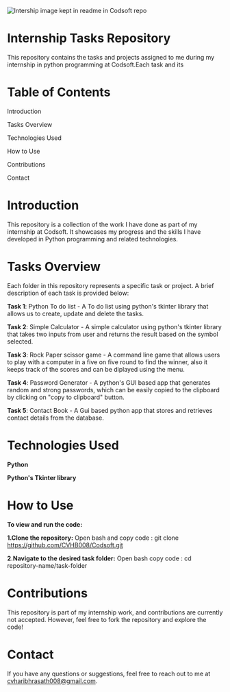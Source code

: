 ![Intership image kept in readme in Codsoft repo](https://github.com/user-attachments/assets/ac57b367-e1ec-4bb9-b8a8-007d9befa9c2)
# Internship Tasks Repository

This repository contains the tasks and projects assigned to me during my internship in python programming at Codsoft.Each task and its 

# Table of Contents
Introduction

Tasks Overview

Technologies Used

How to Use

Contributions

Contact

# Introduction
This repository is a collection of the work I have done as part of my internship at Codsoft. It showcases my progress and the skills I have developed in Python programming and related technologies.

# Tasks Overview
Each folder in this repository represents a specific task or project. A brief description of each task is provided below:

**Task 1**: Python To do list - A To do list using python's tkinter library that allows us to create, update and delete the tasks.

**Task 2**: Simple Calculator - A simple calculator using python's tkinter library that takes two inputs from user and returns the result based on the symbol selected.

**Task 3**: Rock Paper scissor game - A command line game that allows users to play with a computer in a five on five round to find the winner, also it keeps track of the scores and can be diplayed using the menu.

**Task 4**: Password Generator - A python's GUI based app that generates random and strong passwords, which can be easily copied to the clipboard by clicking on "copy to clipboard" button.

**Task 5**: Contact Book - A Gui based python app that stores and retrieves contact details from the database.

# Technologies Used

**Python**

**Python's Tkinter library**

# How to Use
**To view and run the code:**

**1.Clone the repository:**
Open bash and copy code : git clone https://github.com/CVHB008/Codsoft.git

**2.Navigate to the desired task folder:**
Open bash copy code : cd repository-name/task-folder

# Contributions
This repository is part of my internship work, and contributions are currently not accepted. However, feel free to fork the repository and explore the code!

# Contact
If you have any questions or suggestions, feel free to reach out to me at cvharibhrasath008@gmail.com.

